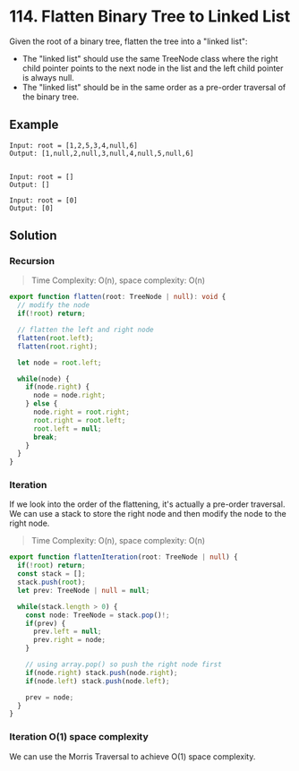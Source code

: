 # 114. Flatten Binary Tree to Linked List

Given the root of a binary tree, flatten the tree into a "linked list":

* The "linked list" should use the same TreeNode class where the right child pointer points to the next node in the list and the left child pointer is always null.
* The "linked list" should be in the same order as a pre-order traversal of the binary tree.


## Example

```
Input: root = [1,2,5,3,4,null,6]
Output: [1,null,2,null,3,null,4,null,5,null,6]
```

```

Input: root = []
Output: []
```

```
Input: root = [0]
Output: [0]
```

## Solution

### Recursion
> Time Complexity: O(n), space complexity: O(n)

```ts
export function flatten(root: TreeNode | null): void {
  // modify the node
  if(!root) return;

  // flatten the left and right node
  flatten(root.left);
  flatten(root.right);

  let node = root.left;

  while(node) {
    if(node.right) {
      node = node.right;
    } else {
      node.right = root.right;
      root.right = root.left;
      root.left = null;
      break;
    }
  }
}
```


### Iteration

If we look into the order of the flattening, it's actually a pre-order traversal. 
We can use a stack to store the right node and then modify the node to the right node.

> Time Complexity: O(n), space complexity: O(n)

```ts
export function flattenIteration(root: TreeNode | null) {
  if(!root) return;
  const stack = [];
  stack.push(root);
  let prev: TreeNode | null = null;

  while(stack.length > 0) {
    const node: TreeNode = stack.pop()!;
    if(prev) {
      prev.left = null;
      prev.right = node;
    }

    // using array.pop() so push the right node first
    if(node.right) stack.push(node.right);
    if(node.left) stack.push(node.left);

    prev = node;
  }
}
```

### Iteration O(1) space complexity

We can use the Morris Traversal to achieve O(1) space complexity.

